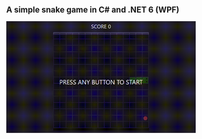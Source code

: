 ## A simple snake game in C# and .NET 6 (WPF)
![alt text](https://github.com/lotfiElKhalidy/snake-game/blob/main/Snake/Assets/snake-game.gif)
